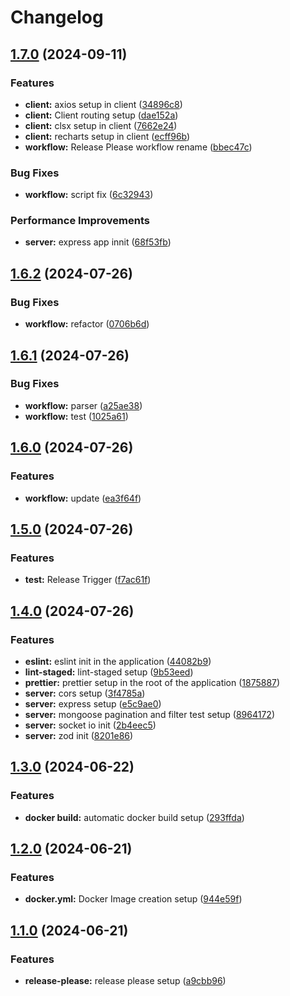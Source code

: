 # Changelog

## [1.7.0](https://github.com/guptaashwanee/test/compare/v1.6.2...v1.7.0) (2024-09-11)


### Features

* **client:** axios setup in client ([34896c8](https://github.com/guptaashwanee/test/commit/34896c83537dcb02b27983bc4441db073bf15cda))
* **client:** Client routing setup ([dae152a](https://github.com/guptaashwanee/test/commit/dae152a55977c81f60f240971829918cbb4fdd83))
* **client:** clsx setup in client ([7662e24](https://github.com/guptaashwanee/test/commit/7662e24f8f74f93f49b96f293eb9337f7bd02c5e))
* **client:** recharts setup in client ([ecff96b](https://github.com/guptaashwanee/test/commit/ecff96b3129b19521287663522361886a924e516))
* **workflow:** Release Please workflow rename ([bbec47c](https://github.com/guptaashwanee/test/commit/bbec47c99a7210815979bbe780d5a6952258eb61))


### Bug Fixes

* **workflow:** script fix ([6c32943](https://github.com/guptaashwanee/test/commit/6c329434a22b501a6e2de73834cd23438e60e568))


### Performance Improvements

* **server:** express app innit ([68f53fb](https://github.com/guptaashwanee/test/commit/68f53fb007b021f3e184179f7fd54653fa733dd6))

## [1.6.2](https://github.com/guptaashwanee/test/compare/v1.6.1...v1.6.2) (2024-07-26)


### Bug Fixes

* **workflow:** refactor ([0706b6d](https://github.com/guptaashwanee/test/commit/0706b6d52de90750f8dc4fdd47c1d245c4f95dca))

## [1.6.1](https://github.com/guptaashwanee/test/compare/v1.6.0...v1.6.1) (2024-07-26)


### Bug Fixes

* **workflow:** parser ([a25ae38](https://github.com/guptaashwanee/test/commit/a25ae3818ac2fde5a4e1e585d04f4446c4f3e0ef))
* **workflow:** test ([1025a61](https://github.com/guptaashwanee/test/commit/1025a61515def956e7e376ae2922406eb00afc66))

## [1.6.0](https://github.com/guptaashwanee/test/compare/v1.5.0...v1.6.0) (2024-07-26)


### Features

* **workflow:** update ([ea3f64f](https://github.com/guptaashwanee/test/commit/ea3f64feb77efff905215f30330a1620d2618fb1))

## [1.5.0](https://github.com/guptaashwanee/test/compare/v1.4.0...v1.5.0) (2024-07-26)


### Features

* **test:** Release Trigger ([f7ac61f](https://github.com/guptaashwanee/test/commit/f7ac61f0dba504dc3aa50a9eca410b0556e1c351))

## [1.4.0](https://github.com/guptaashwanee/test/compare/v1.3.0...v1.4.0) (2024-07-26)


### Features

* **eslint:** eslint init in the application ([44082b9](https://github.com/guptaashwanee/test/commit/44082b96e9829e4fe5b14470a2d9dd4004dbac97))
* **lint-staged:** lint-staged setup ([9b53eed](https://github.com/guptaashwanee/test/commit/9b53eed5f5bff07e8b1c3154e262087451fefbf4))
* **prettier:** prettier setup in the root of the application ([1875887](https://github.com/guptaashwanee/test/commit/1875887cf5428db11d57059f5ebb5719fcb98855))
* **server:** cors setup ([3f4785a](https://github.com/guptaashwanee/test/commit/3f4785a2af1d74ee20b8737d6d64d290542b992a))
* **server:** express setup ([e5c9ae0](https://github.com/guptaashwanee/test/commit/e5c9ae098a4ed410b751751dad545f93b05d0cb7))
* **server:** mongoose pagination and filter test setup ([8964172](https://github.com/guptaashwanee/test/commit/8964172d65a2a85777901e261c7493542f02cf02))
* **server:** socket io init ([2b4eec5](https://github.com/guptaashwanee/test/commit/2b4eec5871a2e8a25e02468abb509388fc16c426))
* **server:** zod init ([8201e86](https://github.com/guptaashwanee/test/commit/8201e86ebc6fe2b9d333d33029b6e3992bc6df54))

## [1.3.0](https://github.com/guptaashwanee/test/compare/v1.2.0...v1.3.0) (2024-06-22)


### Features

* **docker build:** automatic docker build setup ([293ffda](https://github.com/guptaashwanee/test/commit/293ffdadd45633861bcf95907782ffe072dca160))

## [1.2.0](https://github.com/guptaashwanee/test/compare/v1.1.0...v1.2.0) (2024-06-21)


### Features

* **docker.yml:** Docker Image creation setup ([944e59f](https://github.com/guptaashwanee/test/commit/944e59f7ca1f6fad6d8d6d502f76d20bed897267))

## [1.1.0](https://github.com/guptaashwanee/test/compare/v1.0.0...v1.1.0) (2024-06-21)


### Features

* **release-please:** release please setup ([a9cbb96](https://github.com/guptaashwanee/test/commit/a9cbb963e4cce075a550d78c1ddc5d2b57eb1da6))
